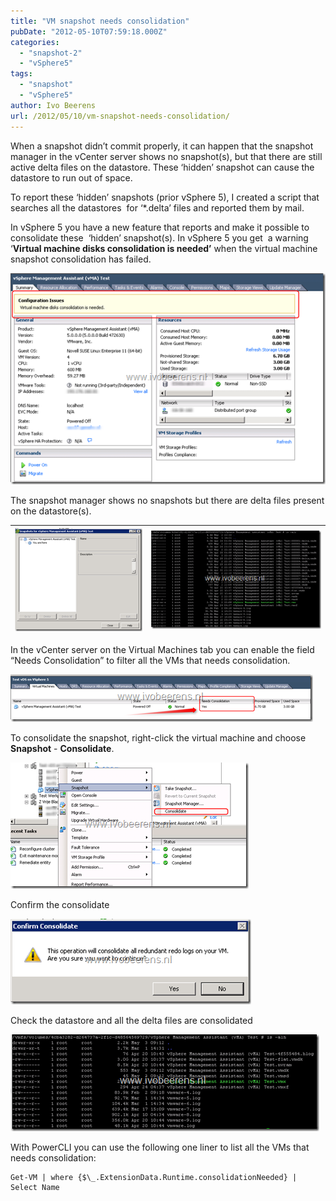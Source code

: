 ```yaml
---
title: "VM snapshot needs consolidation"
pubDate: "2012-05-10T07:59:18.000Z"
categories: 
  - "snapshot-2"
  - "vSphere5"
tags: 
  - "snapshot"
  - "vSphere5"
author: Ivo Beerens
url: /2012/05/10/vm-snapshot-needs-consolidation/
---
```


When a snapshot didn’t commit properly, it can happen that the snapshot manager in the vCenter server shows no snapshot(s), but that there are still active delta files on the datastore. These ‘hidden’ snapshot can cause the datastore to run out of space.

To report these ‘hidden’ snapshots (prior vSphere 5), I created a script that searches all the datastores  for ‘\*.delta’ files and reported them by mail.  

In vSphere 5 you have a new feature that reports and make it possible to consolidate these  ‘hidden’ snapshot(s). In vSphere 5 you get  a warning ‘**Virtual machine disks consolidation is needed’** when the virtual machine snapshot consolidation has failed.

[![image](images/image8_thumb.png "image")](images/image81.png)

The snapshot manager shows no snapshots but there are delta files present on the datastore(s).

| [![image](images/image_thumb9.png "image")](images/image9.png) | [![image](images/image_thumb10.png "image")](images/image10.png) |
|---|---|

In the vCenter server on the Virtual Machines tab you can enable the field “Needs Consolidation” to filter all the VMs that needs consolidation.

[![image](images/image12_thumb.png "image")](images/image12.png)

To consolidate the snapshot, right-click the virtual machine and choose **Snapshot** - **Consolidate**.

[![image](images/image20_thumb.png "image")](images/image20.png)

Confirm the consolidate

[![image](images/image24_thumb.png "image")](images/image24.png)

Check the datastore and all the delta files are consolidated

[![image](images/image27_thumb.png "image")](images/image27.png)

With PowerCLI you can use the following one liner to list all the VMs that needs consolidation:

```
Get-VM | where {$\_.ExtensionData.Runtime.consolidationNeeded} | Select Name 
```
